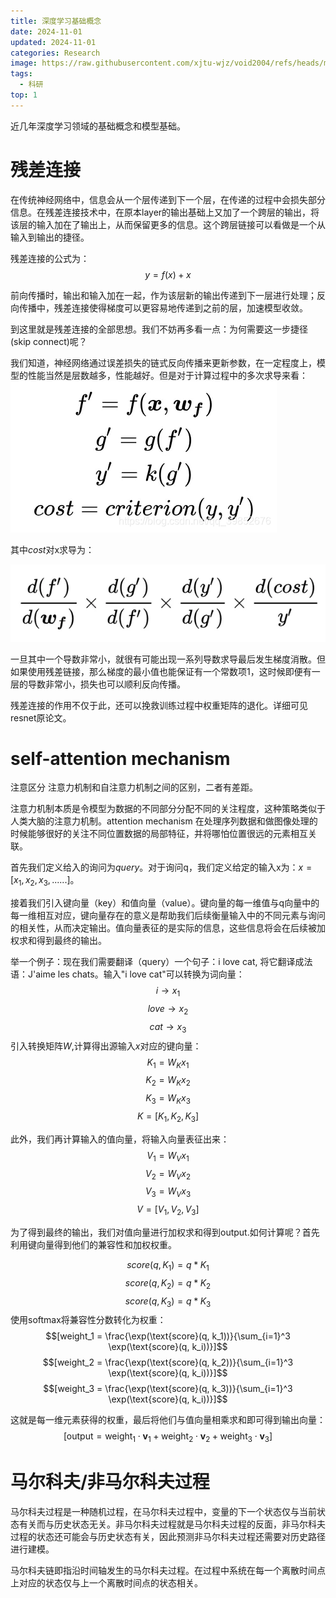 ```yaml
---
title: 深度学习基础概念
date: 2024-11-01
updated: 2024-11-01
categories: Research
image: https://raw.githubusercontent.com/xjtu-wjz/void2004/refs/heads/main/pics_for_post/deep-learning_basic.webp
tags:
  - 科研
top: 1
---
```


近几年深度学习领域的基础概念和模型基础。

# 残差连接
在传统神经网络中，信息会从一个层传递到下一个层，在传递的过程中会损失部分信息。在残差连接技术中，在原本layer的输出基础上又加了一个跨层的输出，将该层的输入加在了输出上，从而保留更多的信息。这个跨层链接可以看做是一个从输入到输出的捷径。

残差连接的公式为：
$$y=f(x)+x$$

前向传播时，输出和输入加在一起，作为该层新的输出传递到下一层进行处理；反向传播中，残差连接使得梯度可以更容易地传递到之前的层，加速模型收敛。

到这里就是残差连接的全部思想。我们不妨再多看一点：为何需要这一步捷径(skip connect)呢？

我们知道，神经网络通过误差损失的链式反向传播来更新参数，在一定程度上，模型的性能当然是层数越多，性能越好。但是对于计算过程中的多次求导来看：
![alt text](../../materials/8fbd303ea5c929ef86273491a7099059.png)

其中$cost$对x求导为：

![alt text](../../materials/8adaaf0a702c5b3a00c7c3071016c58c.png)

一旦其中一个导数非常小，就很有可能出现一系列导数求导最后发生梯度消散。但如果使用残差链接，那么梯度的最小值也能保证有一个常数项1，这时候即便有一层的导数非常小，损失也可以顺利反向传播。

残差连接的作用不仅于此，还可以挽救训练过程中权重矩阵的退化。详细可见resnet原论文。


# self-attention mechanism
注意区分 注意力机制和自注意力机制之间的区别，二者有差距。

注意力机制本质是令模型为数据的不同部分分配不同的关注程度，这种策略类似于人类大脑的注意力机制。attention mechanism 在处理序列数据和做图像处理的时候能够很好的关注不同位置数据的局部特征，并将哪怕位置很远的元素相互关联。

首先我们定义给入的询问为$query$。对于询问q，我们定义给定的输入x为：$x=[x_{1},x_{2},x_{3},......]$。

接着我们引入键向量（key）和值向量（value）。键向量的每一维值与q向量中的每一维相互对应，键向量存在的意义是帮助我们后续衡量输入中的不同元素与询问的相关性，从而决定输出。值向量表征的是实际的信息，这些信息将会在后续被加权求和得到最终的输出。

举一个例子：现在我们需要翻译（query）一个句子：i love cat, 将它翻译成法语：J'aime les chats。输入"i love cat"可以转换为词向量：
$$i → x_1$$
$$love → x_2$$
$$cat → x_3$$
引入转换矩阵$W$,计算得出源输入$x$对应的键向量：
$$K_1=W_K x_{1}$$
$$K_2=W_K x_{2}$$
$$K_3=W_K x_{3}$$
$$K=[K_1,K_2,K_3]$$

此外，我们再计算输入的值向量，将输入向量表征出来：
$$V_1=W_V x_{1}$$
$$V_2=W_V x_{2}$$
$$V_3=W_V x_{3}$$
$$V=[V_1,V_2,V_3]$$

为了得到最终的输出，我们对值向量进行加权求和得到output.如何计算呢？首先利用键向量得到他们的兼容性和加权权重。

$$score(q,K_1)=q*K_1$$
$$score(q,K_2)=q*K_2$$
$$score(q,K_3)=q*K_3$$
使用softmax将兼容性分数转化为权重：
$$[weight_1 = \frac{\exp(\text{score}(q, k_1))}{\sum_{i=1}^3 \exp(\text{score}(q, k_i))}]$$
$$[weight_2 = \frac{\exp(\text{score}(q, k_2))}{\sum_{i=1}^3 \exp(\text{score}(q, k_i))}]$$
$$[weight_3 = \frac{\exp(\text{score}(q, k_3))}{\sum_{i=1}^3 \exp(\text{score}(q, k_i))}]$$

这就是每一维元素获得的权重，最后将他们与值向量相乘求和即可得到输出向量：
$$[\text{output} = \text{weight}_1 \cdot \mathbf{v}_1 + \text{weight}_2 \cdot \mathbf{v}_2 + \text{weight}_3 \cdot \mathbf{v}_3]$$

# 马尔科夫/非马尔科夫过程
马尔科夫过程是一种随机过程，在马尔科夫过程中，变量的下一个状态仅与当前状态有关而与历史状态无关。非马尔科夫过程就是马尔科夫过程的反面，非马尔科夫过程的状态还可能会与历史状态有关，因此预测非马尔科夫过程还需要对历史路径进行建模。

马尔科夫链即指沿时间轴发生的马尔科夫过程。在过程中系统在每一个离散时间点上对应的状态仅与上一个离散时间点的状态相关。